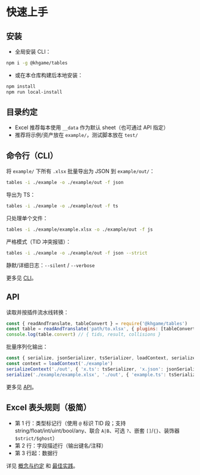 # 快速上手

## 安装

- 全局安装 CLI：
```bash
npm i -g @khgame/tables
```
- 或在本仓库构建后本地安装：
```bash
npm install
npm run local-install
```

## 目录约定

- Excel 推荐每本使用 `__data` 作为默认 sheet（也可通过 API 指定）
- 推荐将示例/资产放在 `example/`，测试脚本放在 `test/`

## 命令行（CLI）

将 `example/` 下所有 `.xlsx` 批量导出为 JSON 到 `example/out/`：
```bash
tables -i ./example -o ./example/out -f json
```
导出为 TS：
```bash
tables -i ./example -o ./example/out -f ts
```
只处理单个文件：
```bash
tables -i ./example/example.xlsx -o ./example/out -f js
```
严格模式（TID 冲突报错）：
```bash
tables -i ./example -o ./example/out -f json --strict
```
静默/详细日志：`--silent` / `--verbose`

更多见 [CLI](cli.md)。

## API

读取并按插件流水线转换：
```js
const { readAndTranslate, tableConvert } = require('@khgame/tables')
const table = readAndTranslate('path/to.xlsx', { plugins: [tableConvert] })
console.log(table.convert) // { tids, result, collisions }
```
批量序列化输出：
```js
const { serialize, jsonSerializer, tsSerializer, loadContext, serializeContext } = require('@khgame/tables')
const context = loadContext('./example')
serializeContext('./out', { 'x.ts': tsSerializer, 'x.json': jsonSerializer }, context)
serialize('./example/example.xlsx', './out', { 'example.ts': tsSerializer, 'example.json': jsonSerializer }, context)
```
更多见 [API](api.md)。

## Excel 表头规则（极简）

- 第 1 行：类型标记行（使用 `@` 标识 TID 段；支持 string/float/int/uint/bool/any、联合 `A|B`、可选 `?`、嵌套 `[]`/`{}`、装饰器 `$strict/$ghost`）
- 第 2 行：字段描述行（输出键名/注释）
- 第 3 行起：数据行

详见 [概念与约定](concepts.md) 和 [最佳实践](best-practices.md)。
